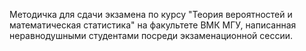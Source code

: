 Методичка для сдачи экзамена по курсу "Теория вероятностей и математическая статистика" на факультете ВМК МГУ, 
написанная неравнодушными студентами посреди экзаменационной сессии.
